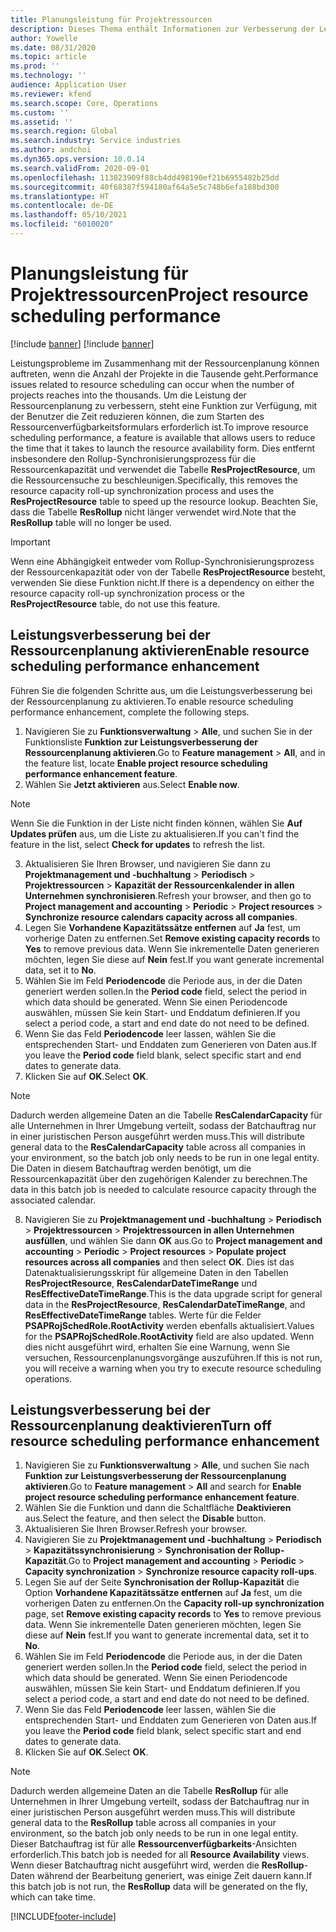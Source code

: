 ```yaml
---
title: Planungsleistung für Projektressourcen
description: Dieses Thema enthält Informationen zur Verbesserung der Leistung der Ressourcenplanung für eine große Anzahl von Projekten.
author: Yowelle
ms.date: 08/31/2020
ms.topic: article
ms.prod: ''
ms.technology: ''
audience: Application User
ms.reviewer: kfend
ms.search.scope: Core, Operations
ms.custom: ''
ms.assetid: ''
ms.search.region: Global
ms.search.industry: Service industries
ms.author: andchoi
ms.dyn365.ops.version: 10.0.14
ms.search.validFrom: 2020-09-01
ms.openlocfilehash: 113023909f88cb4dd498190ef21b6955482b25dd
ms.sourcegitcommit: 40f68387f594180af64a5e5c748b6efa188bd300
ms.translationtype: HT
ms.contentlocale: de-DE
ms.lasthandoff: 05/10/2021
ms.locfileid: "6010020"
---
```

# <a name="project-resource-scheduling-performance"></a><span data-ttu-id="6b8be-103">Planungsleistung für Projektressourcen</span><span class="sxs-lookup"><span data-stu-id="6b8be-103">Project resource scheduling performance</span></span>

[!include [banner](../includes/banner.md)]
[!include [banner](../includes/preview-banner.md)]


<span data-ttu-id="6b8be-104">Leistungsprobleme im Zusammenhang mit der Ressourcenplanung können auftreten, wenn die Anzahl der Projekte in die Tausende geht.</span><span class="sxs-lookup"><span data-stu-id="6b8be-104">Performance issues related to resource scheduling can occur when the number of projects reaches into the thousands.</span></span> <span data-ttu-id="6b8be-105">Um die Leistung der Ressourcenplanung zu verbessern, steht eine Funktion zur Verfügung, mit der Benutzer die Zeit reduzieren können, die zum Starten des Ressourcenverfügbarkeitsformulars erforderlich ist.</span><span class="sxs-lookup"><span data-stu-id="6b8be-105">To improve resource scheduling performance, a feature is available that allows users to reduce the time that it takes to launch the resource availability form.</span></span> <span data-ttu-id="6b8be-106">Dies entfernt insbesondere den Rollup-Synchronisierungsprozess für die Ressourcenkapazität und verwendet die Tabelle **ResProjectResource**, um die Ressourcensuche zu beschleunigen.</span><span class="sxs-lookup"><span data-stu-id="6b8be-106">Specifically, this removes the resource capacity roll-up synchronization process and uses the **ResProjectResource** table to speed up the resource lookup.</span></span> <span data-ttu-id="6b8be-107">Beachten Sie, dass die Tabelle **ResRollup** nicht länger verwendet wird.</span><span class="sxs-lookup"><span data-stu-id="6b8be-107">Note that the **ResRollup** table will no longer be used.</span></span>

> [!IMPORTANT]
> <span data-ttu-id="6b8be-108">Wenn eine Abhängigkeit entweder vom Rollup-Synchronisierungsprozess der Ressourcenkapazität oder von der Tabelle **ResProjectResource** besteht, verwenden Sie diese Funktion nicht.</span><span class="sxs-lookup"><span data-stu-id="6b8be-108">If there is a dependency on either the resource capacity roll-up synchronization process or the **ResProjectResource** table, do not use this feature.</span></span>

## <a name="enable-resource-scheduling-performance-enhancement"></a><span data-ttu-id="6b8be-109">Leistungsverbesserung bei der Ressourcenplanung aktivieren</span><span class="sxs-lookup"><span data-stu-id="6b8be-109">Enable resource scheduling performance enhancement</span></span>
<span data-ttu-id="6b8be-110">Führen Sie die folgenden Schritte aus, um die Leistungsverbesserung bei der Ressourcenplanung zu aktivieren.</span><span class="sxs-lookup"><span data-stu-id="6b8be-110">To enable resource scheduling performance enhancement, complete the following steps.</span></span>

1. <span data-ttu-id="6b8be-111">Navigieren Sie zu **Funktionsverwaltung** > **Alle**, und suchen Sie in der Funktionsliste **Funktion zur Leistungsverbesserung der Ressourcenplanung aktivieren**.</span><span class="sxs-lookup"><span data-stu-id="6b8be-111">Go to **Feature management** > **All**, and in the feature list, locate **Enable project resource scheduling performance enhancement feature**.</span></span>
2. <span data-ttu-id="6b8be-112">Wählen Sie **Jetzt aktivieren** aus.</span><span class="sxs-lookup"><span data-stu-id="6b8be-112">Select **Enable now**.</span></span>

> [!NOTE]
> <span data-ttu-id="6b8be-113">Wenn Sie die Funktion in der Liste nicht finden können, wählen Sie **Auf Updates prüfen** aus, um die Liste zu aktualisieren.</span><span class="sxs-lookup"><span data-stu-id="6b8be-113">If you can't find the feature in the list, select **Check for updates** to refresh the list.</span></span>

3. <span data-ttu-id="6b8be-114">Aktualisieren Sie Ihren Browser, und navigieren Sie dann zu **Projektmanagement und -buchhaltung** > **Periodisch** > **Projektressourcen** > **Kapazität der Ressourcenkalender in allen Unternehmen synchronisieren**.</span><span class="sxs-lookup"><span data-stu-id="6b8be-114">Refresh your browser, and then go to **Project management and accounting** > **Periodic** > **Project resources** > **Synchronize resource calendars capacity across all companies**.</span></span>
4. <span data-ttu-id="6b8be-115">Legen Sie **Vorhandene Kapazitätssätze entfernen** auf **Ja** fest, um vorherige Daten zu entfernen.</span><span class="sxs-lookup"><span data-stu-id="6b8be-115">Set **Remove existing capacity records** to **Yes** to remove previous data.</span></span> <span data-ttu-id="6b8be-116">Wenn Sie inkrementelle Daten generieren möchten, legen Sie diese auf **Nein** fest.</span><span class="sxs-lookup"><span data-stu-id="6b8be-116">If you want generate incremental data, set it to **No**.</span></span>
5. <span data-ttu-id="6b8be-117">Wählen Sie im Feld **Periodencode** die Periode aus, in der die Daten generiert werden sollen.</span><span class="sxs-lookup"><span data-stu-id="6b8be-117">In the **Period code** field, select the period in which data should be generated.</span></span> <span data-ttu-id="6b8be-118">Wenn Sie einen Periodencode auswählen, müssen Sie kein Start- und Enddatum definieren.</span><span class="sxs-lookup"><span data-stu-id="6b8be-118">If you select a period code, a start and end date do not need to be defined.</span></span>
6. <span data-ttu-id="6b8be-119">Wenn Sie das Feld **Periodencode** leer lassen, wählen Sie die entsprechenden Start- und Enddaten zum Generieren von Daten aus.</span><span class="sxs-lookup"><span data-stu-id="6b8be-119">If you leave the **Period code** field blank, select specific start and end dates to generate data.</span></span>
7. <span data-ttu-id="6b8be-120">Klicken Sie auf **OK**.</span><span class="sxs-lookup"><span data-stu-id="6b8be-120">Select **OK**.</span></span>

 > [!NOTE]
 > <span data-ttu-id="6b8be-121">Dadurch werden allgemeine Daten an die Tabelle **ResCalendarCapacity** für alle Unternehmen in Ihrer Umgebung verteilt, sodass der Batchauftrag nur in einer juristischen Person ausgeführt werden muss.</span><span class="sxs-lookup"><span data-stu-id="6b8be-121">This will distribute general data to the **ResCalendarCapacity** table across all companies in your environment, so the batch job only needs to be run in one legal entity.</span></span> <span data-ttu-id="6b8be-122">Die Daten in diesem Batchauftrag werden benötigt, um die Ressourcenkapazität über den zugehörigen Kalender zu berechnen.</span><span class="sxs-lookup"><span data-stu-id="6b8be-122">The data in this batch job is needed to calculate resource capacity through the associated calendar.</span></span>

8. <span data-ttu-id="6b8be-123">Navigieren Sie zu **Projektmanagement und -buchhaltung** > **Periodisch** > **Projektressourcen** > **Projektressourcen in allen Unternehmen ausfüllen**, und wählen Sie dann **OK** aus.</span><span class="sxs-lookup"><span data-stu-id="6b8be-123">Go to **Project management and accounting** > **Periodic** > **Project resources** > **Populate project resources across all companies** and then select **OK**.</span></span> <span data-ttu-id="6b8be-124">Dies ist das Datenaktualisierungsskript für allgemeine Daten in den Tabellen **ResProjectResource**, **ResCalendarDateTimeRange** und **ResEffectiveDateTimeRange**.</span><span class="sxs-lookup"><span data-stu-id="6b8be-124">This is the data upgrade script for general data in the **ResProjectResource**, **ResCalendarDateTimeRange**, and **ResEffectiveDateTimeRange** tables.</span></span> <span data-ttu-id="6b8be-125">Werte für die Felder **PSAPRojSchedRole.RootActivity** werden ebenfalls aktualisiert.</span><span class="sxs-lookup"><span data-stu-id="6b8be-125">Values for the **PSAPRojSchedRole.RootActivity** field are also updated.</span></span> <span data-ttu-id="6b8be-126">Wenn dies nicht ausgeführt wird, erhalten Sie eine Warnung, wenn Sie versuchen, Ressourcenplanungsvorgänge auszuführen.</span><span class="sxs-lookup"><span data-stu-id="6b8be-126">If this is not run, you will receive a warning when you try to execute resource scheduling operations.</span></span>
 
## <a name="turn-off-resource-scheduling-performance-enhancement"></a><span data-ttu-id="6b8be-127">Leistungsverbesserung bei der Ressourcenplanung deaktivieren</span><span class="sxs-lookup"><span data-stu-id="6b8be-127">Turn off resource scheduling performance enhancement</span></span>

1. <span data-ttu-id="6b8be-128">Navigieren Sie zu **Funktionsverwaltung** > **Alle**, und suchen Sie nach **Funktion zur Leistungsverbesserung der Ressourcenplanung aktivieren**.</span><span class="sxs-lookup"><span data-stu-id="6b8be-128">Go to **Feature management** > **All**  and search for **Enable project resource scheduling performance enhancement feature**.</span></span>
2. <span data-ttu-id="6b8be-129">Wählen Sie die Funktion und dann die Schaltfläche **Deaktivieren** aus.</span><span class="sxs-lookup"><span data-stu-id="6b8be-129">Select the feature, and then select the **Disable** button.</span></span>
3. <span data-ttu-id="6b8be-130">Aktualisieren Sie Ihren Browser.</span><span class="sxs-lookup"><span data-stu-id="6b8be-130">Refresh your browser.</span></span>
4. <span data-ttu-id="6b8be-131">Navigieren Sie zu **Projektmanagement und -buchhaltung** > **Periodisch** > **Kapazitätssynchronisierung** > **Synchronisation der Rollup-Kapazität**.</span><span class="sxs-lookup"><span data-stu-id="6b8be-131">Go to **Project management and accounting** > **Periodic** > **Capacity synchronization** > **Synchronize resource capacity roll-ups**.</span></span>
5. <span data-ttu-id="6b8be-132">Legen Sie auf der Seite **Synchronisation der Rollup-Kapazität** die Option **Vorhandene Kapazitätssätze entfernen** auf **Ja** fest, um die vorherigen Daten zu entfernen.</span><span class="sxs-lookup"><span data-stu-id="6b8be-132">On the **Capacity roll-up synchronization** page, set **Remove existing capacity records** to **Yes** to remove previous data.</span></span> <span data-ttu-id="6b8be-133">Wenn Sie inkrementelle Daten generieren möchten, legen Sie diese auf **Nein** fest.</span><span class="sxs-lookup"><span data-stu-id="6b8be-133">If you want to generate incremental data, set it to **No**.</span></span>
6. <span data-ttu-id="6b8be-134">Wählen Sie im Feld **Periodencode** die Periode aus, in der die Daten generiert werden sollen.</span><span class="sxs-lookup"><span data-stu-id="6b8be-134">In the **Period code** field, select the period in which data should be generated.</span></span> <span data-ttu-id="6b8be-135">Wenn Sie einen Periodencode auswählen, müssen Sie kein Start- und Enddatum definieren.</span><span class="sxs-lookup"><span data-stu-id="6b8be-135">If you select a period code, a start and end date do not need to be defined.</span></span>
7. <span data-ttu-id="6b8be-136">Wenn Sie das Feld **Periodencode** leer lassen, wählen Sie die entsprechenden Start- und Enddaten zum Generieren von Daten aus.</span><span class="sxs-lookup"><span data-stu-id="6b8be-136">If you leave the **Period code** field blank, select specific start and end dates to generate data.</span></span>
8. <span data-ttu-id="6b8be-137">Klicken Sie auf **OK**.</span><span class="sxs-lookup"><span data-stu-id="6b8be-137">Select **OK**.</span></span>

> [!NOTE]
> <span data-ttu-id="6b8be-138">Dadurch werden allgemeine Daten an die Tabelle **ResRollup** für alle Unternehmen in Ihrer Umgebung verteilt, sodass der Batchauftrag nur in einer juristischen Person ausgeführt werden muss.</span><span class="sxs-lookup"><span data-stu-id="6b8be-138">This will distribute general data to the **ResRollup** table across all companies in your environment, so the batch job only needs to be run in one legal entity.</span></span> <span data-ttu-id="6b8be-139">Dieser Batchauftrag ist für alle **Ressourcenverfügbarkeits**-Ansichten erforderlich.</span><span class="sxs-lookup"><span data-stu-id="6b8be-139">This batch job is needed for all **Resource Availability** views.</span></span> <span data-ttu-id="6b8be-140">Wenn dieser Batchauftrag nicht ausgeführt wird, werden die **ResRollup**-Daten während der Bearbeitung generiert, was einige Zeit dauern kann.</span><span class="sxs-lookup"><span data-stu-id="6b8be-140">If this batch job is not run, the **ResRollup** data will be generated on the fly, which can take time.</span></span>


[!INCLUDE[footer-include](../includes/footer-banner.md)]